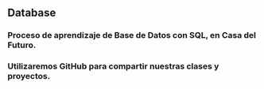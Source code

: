## Database
### Proceso de aprendizaje de Base de Datos con SQL, en Casa del Futuro.
### Utilizaremos GitHub para compartir nuestras clases y proyectos.
